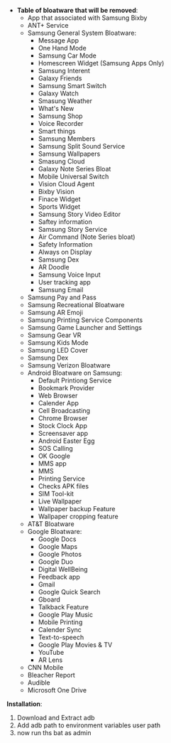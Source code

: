 * **Table of bloatware that will be removed**:
  * App that associated with Samsung Bixby
  * ANT+ Service
  * Samsung General System Bloatware:
    * Message App
    * One Hand Mode
    * Samsung Car Mode
    * Homescreen Widget (Samsung Apps Only)
    * Samsung Interent
    * Galaxy Friends
    * Samsung Smart Switch
    * Galaxy Watch
    * Smasung Weather
    * What's New
    * Samsung Shop
    * Voice Recorder
    * Smart things
    * Samsung Members
    * Samsung Split Sound Service
    * Samsung Wallpapers
    * Smasung Cloud
    * Galaxy Note Series Bloat
    * Mobile Universal Switch
    * Vision Cloud Agent
    * Bixby Vision
    * Finace Widget
    * Sports Widget
    * Samsung Story Video Editor
    * Saftey information
    * Samsung Story Service
    * Air Command (Note Series bloat)
    * Safety Information
    * Always on Display
    * Samsung Dex
    * AR Doodle
    * Samsung Voice Input
    * User tracking app
    * Samsung Email
  * Samsung Pay and Pass
  * Samsung Recreational Bloatware
  * Samsung AR Emoji
  * Samsung Printing Service Components
  * Samsung Game Launcher and Settings
  * Samsung Gear VR
  * Samsung Kids Mode
  * Samsung LED Cover
  * Samsung Dex
  * Samsung Verizon Bloatware
  * Android Bloatware on Samsung:
    * Default Printiong Service
    * Bookmark Provider
    * Web Browser
    * Calender App
    * Cell Broadcasting
    * Chrome Browser
    * Stock Clock App
    * Screensaver app
    * Android Easter Egg
    * SOS Calling
    * OK Google
    * MMS app
    * MMS
    * Printing Service
    * Checks APK files
    * SIM Tool-kit
    * Live Wallpaper
    * Wallpaper backup Feature
    * Wallpaper cropping feature
   * AT&T Bloatware
   * Google Bloatware:
     * Google Docs
     * Google Maps
     * Google Photos
     * Google Duo
     * Digital WellBeing
     * Feedback app
     * Gmail
     * Google Quick Search
     * Gboard
     * Talkback Feature
     * Google Play Music
     * Mobile Printing
     * Calender Sync
     * Text-to-speech
     * Google Play Movies & TV
     * YouTube
     * AR Lens
   * CNN Mobile
   * Bleacher Report
   * Audible
   * Microsoft One Drive


**Installation**:
1. Download and Extract adb
2. Add adb path to environment variables user path
3. now run ths bat as admin

